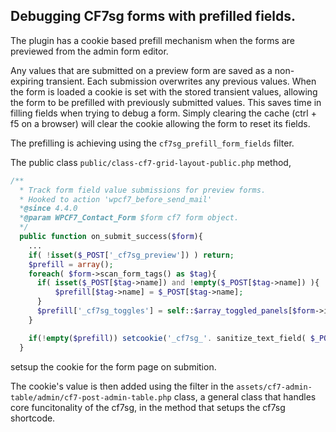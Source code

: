 ## Debugging CF7sg forms with prefilled fields.

The plugin has a cookie based prefill mechanism when the forms are previewed from the admin form editor.

Any values that are submitted on a preview form are saved as a non-expiring transient.  Each submission overwrites any previous values.  When the form is loaded a cookie is set with the stored transient values, allowing the form to be prefilled with previously submitted values.  This saves time in filling fields when trying to debug a form.  Simply clearing the cache (ctrl + f5 on a browser) will clear the cookie allowing the form to reset its fields.

The prefilling is achieving using the `cf7sg_prefill_form_fields` filter.

The public class `public/class-cf7-grid-layout-public.php` method,

```php
/**
  * Track form field value submissions for preview forms.
  * Hooked to action 'wpcf7_before_send_mail'
  *@since 4.4.0
  *@param WPCF7_Contact_Form $form cf7 form object.
  */
  public function on_submit_success($form){
    ...
    if( !isset($_POST['_cf7sg_preview']) ) return;
    $prefill = array();
    foreach( $form->scan_form_tags() as $tag){
      if( isset($_POST[$tag->name]) and !empty($_POST[$tag->name]) ){
          $prefill[$tag->name] = $_POST[$tag->name];
      }
      $prefill['_cf7sg_toggles'] = self::$array_toggled_panels[$form->id()];
    }

    if(!empty($prefill)) setcookie('_cf7sg_'. sanitize_text_field( $_POST['_wpcf7_key'] ), json_encode($prefill),0,'/');
  }

```

setsup the cookie for the form page on submition.

The cookie's value is then added using the filter in the `assets/cf7-admin-table/admin/cf7-post-admin-table.php` class, a general class that handles core funcitonality of the cf7sg, in the method that setups the cf7sg shortcode.